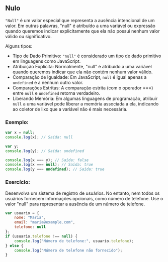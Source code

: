## Nulo
```"Null"``` é um valor especial que representa a ausência intencional de um valor. Em outras palavras, "null" é atribuído a uma variável ou expressão quando queremos indicar explicitamente que ela não possui nenhum valor válido ou significativo.

Alguns tipos:
- Tipo de Dado Primitivo: ```"null"``` é considerado um tipo de dado primitivo em linguagens como JavaScript.
- Atribuição Explícita: Normalmente, "null" é atribuído a uma variável quando queremos indicar que ela não contém nenhum valor válido.
- Comparação de Igualdade: Em JavaScript, ```null``` é igual apenas a ```undefined``` e a nenhum outro valor.
- Comparações Estritas: A comparação estrita (com o operador ===) entre ```null``` e ```undefined``` retorna verdadeiro.
- Liberando Memória: Em algumas linguagens de programação, atribuir ```null``` a uma variável pode liberar a memória associada a ela, indicando ao coletor de lixo que a variável não é mais necessária.

### Exemplo:
```javascript
var x = null;
console.log(x); // Saída: null

var y;
console.log(y); // Saída: undefined

console.log(x === y); // Saída: false
console.log(x === null); // Saída: true
console.log(y === undefined); // Saída: true
```

### Exercício:
Desenvolva um sistema de registro de usuários. No entanto, nem todos os usuários fornecem informações opcionais, como número de telefone. Use o valor "null" para representar a ausência de um número de telefone.

```javascript
var usuario = {
    nome: "Maria",
    email: "maria@example.com",
    telefone: null
};
if (usuario.telefone !== null) {
    console.log("Número de telefone:", usuario.telefone);
} else {
    console.log("Número de telefone não fornecido");
}
```